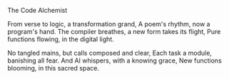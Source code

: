The Code Alchemist

From verse to logic, a transformation grand,
A poem's rhythm, now a program's hand.
The compiler breathes, a new form takes its flight,
Pure functions flowing, in the digital light.

No tangled mains, but calls composed and clear,
Each task a module, banishing all fear.
And AI whispers, with a knowing grace,
New functions blooming, in this sacred space.
